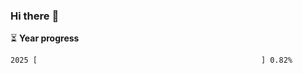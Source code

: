 ### Hi there :wave:

:hourglass_flowing_sand: **Year progress**

```txt
2025 [                                                  ] 0.82%
```
